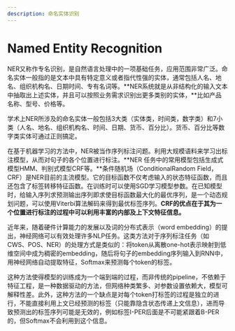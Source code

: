 ```yaml
---
description: 命名实体识别
---
```


# Named Entity Recognition

 NER又称作专名识别，是自然语言处理中的一项基础任务，应用范围非常广泛。命名实体一般指的是文本中具有特定意义或者指代性强的实体，通常包括人名、地名、组织机构名、日期时间、专有名词等。**NER系统就是从非结构化的输入文本中抽取出上述实体，并且可以按照业务需求识别出更多类别的实体，**比如产品名称、型号、价格等。

学术上NER所涉及的命名实体一般包括3大类（实体类，时间类，数字类）和7小类（人名、地名、组织机构名、时间、日期、货币、百分比）。货币、百分比等数字类实体可通过正则搞定。

 在基于机器学习的方法中，NER被当作序列标注问题。利用大规模语料来学习出标注模型，从而对句子的各个位置进行标注。**NER 任务中的常用模型包括生成式模型HMM、判别式模型CRF等。**条件随机场（ConditionalRandom Field，CRF）是NER目前的主流模型。它的目标函数不仅考虑输入的状态特征函数，而且还包含了标签转移特征函数。在训练时可以使用SGD学习模型参数。在已知模型时，给输入序列求预测输出序列即求使目标函数最大化的最优序列，是一个动态规划问题，可以使用Viterbi算法解码来得到最优标签序列。**CRF的优点在于其为一个位置进行标注的过程中可以利用丰富的内部及上下文特征信息。**

近年来，随着硬件计算能力的发展以及词的分布式表示（word embedding）的提出，神经网络可以有效处理许多NLP任务。这类方法对于序列标注任务（如CWS、POS、NER）的处理方式是类似的：将token从离散one-hot表示映射到低维空间中成为稠密的embedding，随后将句子的embedding序列输入到RNN中，用神经网络自动提取特征，Softmax来预测每个token的标签。

这种方法使得模型的训练成为一个端到端的过程，而非传统的pipeline，不依赖于特征工程，是一种数据驱动的方法，但网络种类繁多、对参数设置依赖大，模型可解释性差。此外，这种方法的一个缺点是对每个token打标签的过程是独立的进行，不能直接利用上文已经预测的标签（只能靠隐含状态传递上文信息），进而导致预测出的标签序列可能是无效的，例如标签I-PER后面是不可能紧跟着B-PER的，但Softmax不会利用到这个信息。

